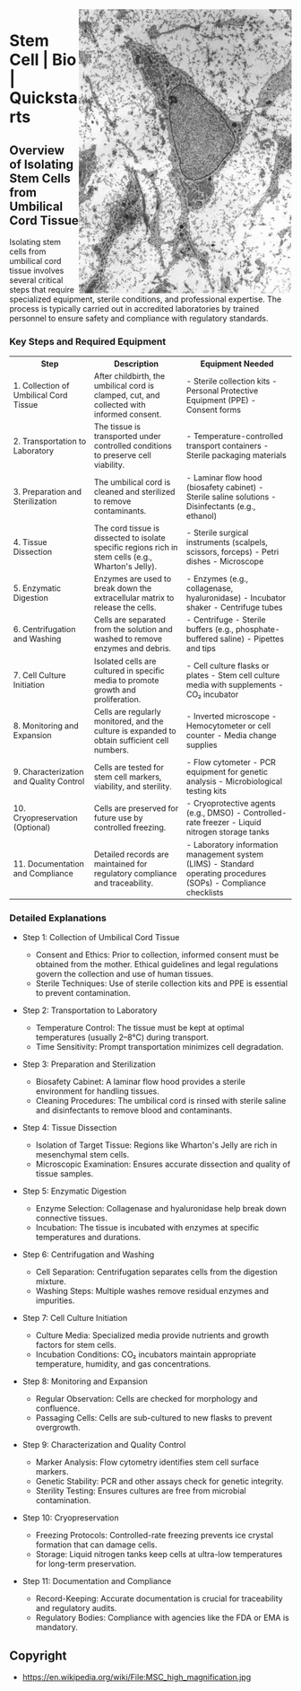 <img src="assets/450px-MSC_high_magnification.jpg" alt="Mesenchymal Stem Cell (MSC) image" style="width: 380px;" align="right">

# Stem Cell | Bio | Quickstarts

## Overview of Isolating Stem Cells from Umbilical Cord Tissue
Isolating stem cells from umbilical cord tissue involves several critical steps that require specialized equipment, sterile conditions, and professional expertise. The process is typically carried out in accredited laboratories by trained personnel to ensure safety and compliance with regulatory standards.

### Key Steps and Required Equipment

<table>
 <tr>
  <th>Step</th>
  <th>Description</th>
  <th>Equipment Needed</th>
 </tr>
 <tr>
  <td>1. Collection of Umbilical Cord Tissue</td>
  <td>After childbirth, the umbilical cord is clamped, cut, and collected with informed consent.</td>
  <td>- Sterile collection kits
- Personal Protective Equipment (PPE)
- Consent forms
  </td>
 </tr>
 <tr>
  <td>2. Transportation to Laboratory</td>
  <td>The tissue is transported under controlled conditions to preserve cell viability.</td>
  <td>- Temperature-controlled transport containers
- Sterile packaging materials
  </td>
 </tr>
 <tr>
  <td>3. Preparation and Sterilization</td>
  <td>The umbilical cord is cleaned and sterilized to remove contaminants.</td>
  <td>- Laminar flow hood (biosafety cabinet)
- Sterile saline solutions
- Disinfectants (e.g., ethanol)
  </td>
 </tr>
 <tr>
  <td>4. Tissue Dissection</td>
  <td>The cord tissue is dissected to isolate specific regions rich in stem cells (e.g., Wharton's Jelly).</td>
  <td>- Sterile surgical instruments (scalpels, scissors, forceps)
- Petri dishes
- Microscope
   </td>
  </tr>
  <tr>
   <td>5. Enzymatic Digestion</td>
   <td>Enzymes are used to break down the extracellular matrix to release the cells.</td>
   <td>- Enzymes (e.g., collagenase, hyaluronidase)
- Incubator shaker
- Centrifuge tubes
   </td>
  </tr>
   <td>6. Centrifugation and Washing</td>
   <td>Cells are separated from the solution and washed to remove enzymes and debris.</td>
   <td>- Centrifuge
- Sterile buffers (e.g., phosphate-buffered saline)
- Pipettes and tips
   </td>
  </tr>
   <td>7. Cell Culture Initiation</td>
   <td>Isolated cells are cultured in specific media to promote growth and proliferation.</td>
   <td>- Cell culture flasks or plates
- Stem cell culture media with supplements
- CO₂ incubator
   </td>
  </tr>
  <tr>
   <td>8. Monitoring and Expansion</td>
   <td>Cells are regularly monitored, and the culture is expanded to obtain sufficient cell numbers.</td>
   <td>- Inverted microscope
- Hemocytometer or cell counter
- Media change supplies
   </td>
  </tr>
  <tr>
   <td>9. Characterization and Quality Control</td>
   <td>Cells are tested for stem cell markers, viability, and sterility.</td>
   <td>- Flow cytometer
- PCR equipment for genetic analysis
- Microbiological testing kits
   </td>
  </tr>
  <tr>
   <td>10. Cryopreservation (Optional)</td>
   <td>Cells are preserved for future use by controlled freezing.</td>
   <td>
- Cryoprotective agents (e.g., DMSO)
- Controlled-rate freezer
- Liquid nitrogen storage tanks
   </td>
  </tr>
  <tr>
   <td>11. Documentation and Compliance</td>
   <td>Detailed records are maintained for regulatory compliance and traceability.</td>
   <td>- Laboratory information management system (LIMS)
- Standard operating procedures (SOPs)
- Compliance checklists
   </td>
  </tr>
</table>

### Detailed Explanations
- Step 1: Collection of Umbilical Cord Tissue
    - Consent and Ethics: Prior to collection, informed consent must be obtained from the mother. Ethical guidelines and legal regulations govern the collection and use of human tissues.
    - Sterile Techniques: Use of sterile collection kits and PPE is essential to prevent contamination.

- Step 2: Transportation to Laboratory
    - Temperature Control: The tissue must be kept at optimal temperatures (usually 2–8°C) during transport.
    - Time Sensitivity: Prompt transportation minimizes cell degradation.

- Step 3: Preparation and Sterilization
    - Biosafety Cabinet: A laminar flow hood provides a sterile environment for handling tissues.
    - Cleaning Procedures: The umbilical cord is rinsed with sterile saline and disinfectants to remove blood and contaminants.

- Step 4: Tissue Dissection
    - Isolation of Target Tissue: Regions like Wharton's Jelly are rich in mesenchymal stem cells.
    - Microscopic Examination: Ensures accurate dissection and quality of tissue samples.

- Step 5: Enzymatic Digestion
    - Enzyme Selection: Collagenase and hyaluronidase help break down connective tissues.
    - Incubation: The tissue is incubated with enzymes at specific temperatures and durations.

- Step 6: Centrifugation and Washing
    - Cell Separation: Centrifugation separates cells from the digestion mixture.
    - Washing Steps: Multiple washes remove residual enzymes and impurities.

- Step 7: Cell Culture Initiation
    - Culture Media: Specialized media provide nutrients and growth factors for stem cells.
    - Incubation Conditions: CO₂ incubators maintain appropriate temperature, humidity, and gas concentrations.

- Step 8: Monitoring and Expansion
    - Regular Observation: Cells are checked for morphology and confluence.
    - Passaging Cells: Cells are sub-cultured to new flasks to prevent overgrowth.

- Step 9: Characterization and Quality Control
    - Marker Analysis: Flow cytometry identifies stem cell surface markers.
    - Genetic Stability: PCR and other assays check for genetic integrity.
    - Sterility Testing: Ensures cultures are free from microbial contamination.

- Step 10: Cryopreservation
    - Freezing Protocols: Controlled-rate freezing prevents ice crystal formation that can damage cells.
    - Storage: Liquid nitrogen tanks keep cells at ultra-low temperatures for long-term preservation.

- Step 11: Documentation and Compliance
    - Record-Keeping: Accurate documentation is crucial for traceability and regulatory audits.
    - Regulatory Bodies: Compliance with agencies like the FDA or EMA is mandatory.

## Copyright
- https://en.wikipedia.org/wiki/File:MSC_high_magnification.jpg
